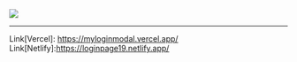 <kbd>
<img src="https://github.com/sachindsilva16/Reactjs-Workshop/blob/main/Images/Slide1-Main%20Page.png">
</kbd>
<hr>


Link[Vercel]: https://myloginmodal.vercel.app/
Link[Netlify]:https://loginpage19.netlify.app/
